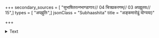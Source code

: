 +++
secondary_sources = [ "सुभाषितरत्नभाण्डागारः// 04 चित्रप्रकरणम्// 03 अपह्नुतयः// 15",]
types = [ "अपह्नुतिः",]
jsonClass = "Subhaashita"
title = "अङ्कमारोढुं योग्यया)"

+++

<details><summary>Text</summary>

अङ्कमारोढुं योग्यया.)  
या पाणिग्रहलालिता सुसरला तन्वी सुवंशोद्भवा गौरी स्पर्शसुखावहा गुणवती नित्यं मनोहारिणी।  
सा केनापि हृता तया विरहितो गन्तुं न शक्तोऽस्म्यहं रे भिक्षो तव कामिनी नहि नहि प्राणप्रिया यष्टिका॥
</details>
